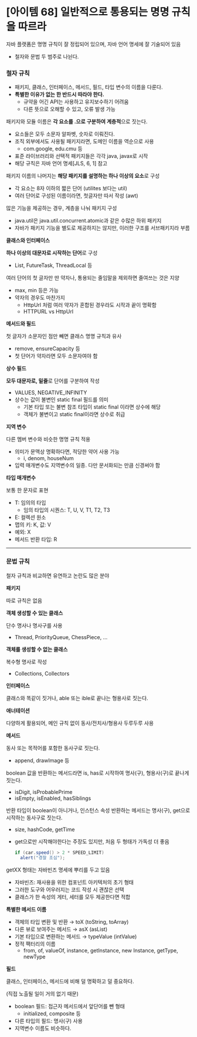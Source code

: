 # [아이템 68] 일반적으로 통용되는 명명 규칙을 따르라

자바 플랫폼은 명명 규칙이 잘 정립되어 있으며, 자바 언어 명세에 잘 기술되어 있음

- 철자와 문법 두 범주로 나뉜다.

### 철자 규칙

- 패키지, 클래스, 인터페이스, 메서드, 필드, 타입 변수의 이름을 다룬다.
- **특별한 이유가 없는 한 반드시 따라야 한다.**
    - 규약을 어긴 API는 사용하고 유지보수하기 어려움
    - 다른 뜻으로 오해할 수 있고, 오류 발생 가능

패키지와 모듈 이름은 **각 요소를 .으로 구분하여 계층적**으로 짓는다.

- 요소들은 모두 소문자 알파벳, 숫자로 이뤄진다.
- 조직 외부에서도 사용될 패키지라면, 도메인 이름을 역순으로 사용
    - com.google, edu.cmu 등
- 표준 라이브러리와 선택적 패키지들은 각각 java, javax로 시작
- 해당 규칙은 자바 언어 명세[JLS, 6, 1] 참고

패키지 이름의 나머지는 **해당 패키지를 설명하는 하나 이상의 요소**로 구성

- 각 요소는 8자 이하의 짧은 단어 (utilites 보다는 util)
- 여러 단어로 구성된 이름이라면, 첫글자만 따서 작성 (awt)

많은 기능을 제공하는 경우, 계층을 나눠 패키지 구성

- java.util은 java.util.concurrent.atomic과 같은 수많은 하위 패키지
- 자바가 패키지 기능을 별도로 제공하지는 않지만, 이러한 구조를 서브패키지라 부름

**클래스와 인터페이스**

**하나 이상의 대문자로 시작하는 단어**로 구성

- List, FutureTask, ThreadLocal 등

여러 단어의 첫 글자만 딴 약자나, 통용되는 줄임말을 제외하면 줄여쓰는 것은 지양

- max, min 등은 가능
- 약자의 경우도 마찬가지
    - HttpUrl 처럼 여러 약자가 혼합된 경우라도 시작과 끝이 명확함
    - HTTPURL vs HttpUrl

**메서드와 필드** 

첫 글자가 소문자인 점만 빼면 클래스 명명 규칙과 유사

- remove, ensureCapacity 등
- 첫 단어가 약자라면 모두 소문자여야 함

**상수 필드**

**모두 대문자로, 밑줄**로 단어를 구분하여 작성

- VALUES, NEGATIVE_INFINITY
- 상수는 값이 불변인 static final 필드를 의미
    - 기본 타입 또는 불변 참조 타입이 static final 이라면 상수에 해당
    - 객체가 불변이고 static final이라면 상수로 취급

**지역 변수**

다른 멤버 변수와 비슷한 명명 규칙 적용

- 의미가 문맥상 명확하다면, 적당한 약어 사용 가능
    - i, denom, houseNum
- 입력 매개변수도 지역변수의 일종. 다만 문서화되는 만큼 신경써야 함

**타입 매개변수**

보통 한 문자로 표현

- T: 임의의 타입
    - 임의 타입의 시퀀스: T, U, V, T1, T2, T3
- E: 컬렉션 원소
- 맵의 키: K, 값: V
- 예외: X
- 메서드 반환 타입: R

---

### 문법 규칙

철자 규칙과 비교하면 유연하고 논란도 많은 분야

**패키지**

따로 규칙은 없음

**객체 생성할 수 있는 클래스**

단수 명사나 명사구를 사용

- Thread, PriorityQueue, ChessPiece, …

**객체를 생성할 수 없는 클래스**

복수형 명사로 작성

- Collections, Collectors

**인터페이스**

클래스와 똑같이 짓거나, able 또는 ible로 끝나는 형용사로 짓는다.

**애너테이션**

다양하게 활용되어, 메인 규칙 없이 동사/전치사/형용사 두루두루 사용

**메서드**

동사 또는 목적어를 포함한 동사구로 짓는다.

- append, drawImage 등

boolean 값을 반환하는 메서드라면 is, has로 시작하여 명사(구), 형용사(구)로 끝나게 짓는다.

- isDigit, isProbablePrime
- isEmpty, isEnabled, hasSiblings

반환 타입이 boolean이 아니거나, 인스턴스 속성 반환하는 메서드는 명사(구), get으로 시작하는 동사구로 짓는다.

- size, hashCode, getTime
- get으로만 시작해야한다는 주장도 있지만, 처음 두 형태가 가독성 더 좋음
    
    ```java
    if (car.speed() > 2 * SPEED_LIMIT)
      alert("경찰 조심");
    ```
    

getXX 형태는 자바빈즈 명세에 뿌리를 두고 있음

- 자바빈즈: 재사용을 위한 컴포넌트 아키텍처의 초기 형태
- 그러한 도구와 어우러지는 코드 작성 시 괜찮은 선택
- 클래스가 한 속성의 게터, 세터를 모두 제공한다면 적합

**특별한 메서드 이름** 

- 객체의 타입 변환 및 반환 → toX (toString, toArray)
- 다른 뷰로 보여주는 메서드 → asX (asList)
- 기본 타입으로 변환하는 메서드 → typeValue (intValue)
- 정적 팩터리의 이름
    - from, of, valueOf, instance, getInstance, new Instance, getType, newType

**필드**

클래스, 인터페이스, 메서드에 비해 덜 명확하고 덜 중요하다.

(직접 노출될 일이 거의 없기 때문)

- boolean 필드: 접근자 메서드에서 앞단어를 뺀 형태
    - initialized, composite 등
- 다른 타입의 필드: 명사(구) 사용
- 지역변수 이름도 비슷하다.